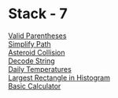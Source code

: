 # Stack - 7

[Valid Parentheses](https://leetcode.com/problems/valid-parentheses)\
[Simplify Path](https://leetcode.com/problems/simplify-path)\
[Asteroid Collision](https://leetcode.com/problems/asteroid-collision)\
[Decode String](https://leetcode.com/problems/decode-string)\
[Daily Temperatures](https://leetcode.com/problems/daily-temperatures)\
[Largest Rectangle in Histogram](https://leetcode.com/problems/largest-rectangle-in-histogram)\
[Basic Calculator](https://leetcode.com/problems/basic-calculator)

